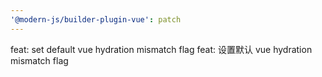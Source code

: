 ```yaml
---
'@modern-js/builder-plugin-vue': patch
---
```


feat: set default vue hydration mismatch flag
feat: 设置默认 vue hydration mismatch flag
